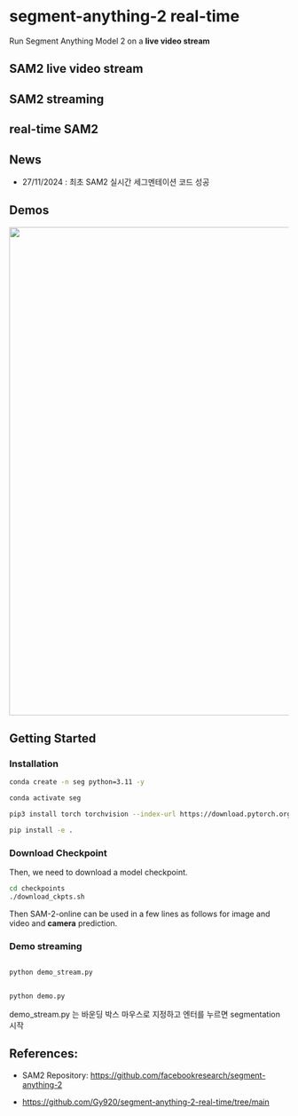 # segment-anything-2 real-time
Run Segment Anything Model 2 on a **live video stream**

## SAM2 live video stream 

## SAM2 streaming 

## real-time SAM2


## News
- 27/11/2024 : 최초 SAM2 실시간 세그멘테이션 코드 성공 


## Demos
<div align=center>
<p align="center">
<img src="./assets/blackswan.gif" width="880">
</p>

</div>


## Getting Started

### Installation

```bash
conda create -n seg python=3.11 -y

conda activate seg 

pip3 install torch torchvision --index-url https://download.pytorch.org/whl/cu121

```


```bash
pip install -e .
```
### Download Checkpoint

Then, we need to download a model checkpoint.

```bash
cd checkpoints
./download_ckpts.sh
```

Then SAM-2-online can be used in a few lines as follows for image and video and **camera** prediction.

### Demo streaming 

```bash

python demo_stream.py


python demo.py

```

demo_stream.py 는 바운딩 박스 마우스로 지정하고 엔터를 누르면 segmentation 시작 



## References:

- SAM2 Repository: https://github.com/facebookresearch/segment-anything-2

- https://github.com/Gy920/segment-anything-2-real-time/tree/main